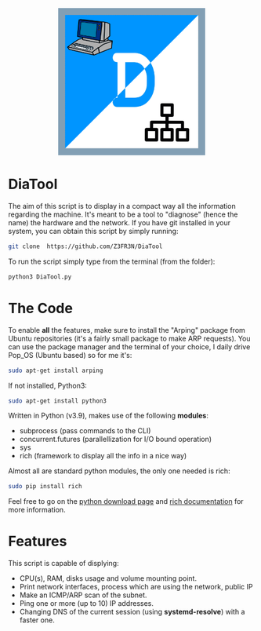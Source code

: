 <div style="text-align: center;">
<img src="icon.png" alt="alt text" title="image Title" width="300"/>
</div>

# DiaTool

The aim of this script is to display in a compact way all the information regarding the machine. It's meant to be a tool to "diagnose" (hence the name) the hardware and the network. If you have git installed in your system, you can obtain this script by simply running:

```bash
git clone  https://github.com/Z3FR3N/DiaTool 
```
To run the script simply type from the terminal (from the folder):

```bash
python3 DiaTool.py
```

# The Code

To enable **all** the features, make sure to install the "Arping" package from Ubuntu repositories (it's a fairly small package to make ARP requests). You can use the package manager and the terminal of your choice, I daily drive Pop_OS (Ubuntu based) so for me it's:

```bash
sudo apt-get install arping
```
If not installed, Python3:

```bash
sudo apt-get install python3
```

Written in Python (v3.9), makes use of the following **modules**:

- subprocess (pass commands to the CLI)
- concurrent.futures (parallellization for I/O bound operation)
- sys
- rich (framework to display all the info in a nice way)

Almost all are standard python modules, the only one needed is rich:

```bash
sudo pip install rich
```

Feel free to go on the [python download page](https://www.python.org/downloads/) and [rich documentation](https://rich.readthedocs.io/en/stable/introduction.html#installation) for more information.

# Features

This script is capable of displying:

- CPU(s), RAM, disks usage and volume mounting point.
- Print network interfaces, process which are using the network, public IP
- Make an ICMP/ARP scan of the subnet.
- Ping one or more (up to 10) IP addresses.
- Changing DNS of the current session (using **systemd-resolve**) with a faster one.

